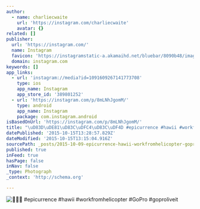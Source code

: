 ```yaml
---
author:
  - name: charliecwaite
    url: 'https://instagram.com/charliecwaite'
    avatar: {}
related: []
publisher:
  url: 'https://instagram.com/'
  name: Instagram
  favicon: 'https://instagramstatic-a.akamaihd.net/bluebar/8090b48/images/ico/favicon.ico'
  domain: instagram.com
keywords: []
app_links:
  - url: 'instagram://media?id=1091609267141773708'
    type: ios
    app_name: Instagram
    app_store_id: '389801252'
  - url: 'https://instagram.com/p/8mLNhJgomM/'
    type: android
    app_name: Instagram
    package: com.instagram.android
isBasedOnUrl: 'https://instagram.com/p/8mLNhJgomM/'
title: "\uD83D\uDE81\uD83C\uDFC4\uD83C\uDF4D #epicurrence #hawii #workfromhelicopter #GoPro #goproliveit"
datePublished: '2015-10-15T13:28:57.829Z'
dateModified: '2015-10-15T13:15:04.916Z'
sourcePath: _posts/2015-10-09-epicurrence-hawii-workfromhelicopter-gopro-gopro.md
published: true
inFeed: true
hasPage: false
inNav: false
_type: Photograph
_context: 'http://schema.org'

---
```

![ &num;epicurrence &num;hawii &num;workfromhelicopter &num;GoPro &num;goproliveit](https://scontent.cdninstagram.com/hphotos-xaf1/t51.2885-15/e15/12142141_531125283704688_400278424_n.jpg)
